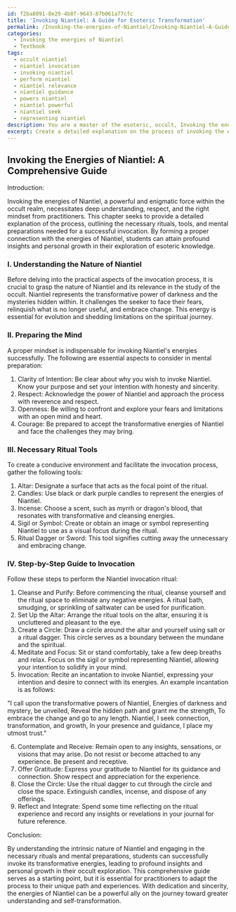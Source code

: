 ```yaml
---
id: f2ba8091-8e29-4b8f-9643-87b061a77cfc
title: 'Invoking Niantiel: A Guide for Esoteric Transformation'
permalink: /Invoking-the-energies-of-Niantiel/Invoking-Niantiel-A-Guide-for-Esoteric-Transformation/
categories:
  - Invoking the energies of Niantiel
  - Textbook
tags:
  - occult niantiel
  - niantiel invocation
  - invoking niantiel
  - perform niantiel
  - niantiel relevance
  - niantiel guidance
  - powers niantiel
  - niantiel powerful
  - niantiel seek
  - representing niantiel
description: You are a master of the esoteric, occult, Invoking the energies of Niantiel and education, you have written many textbooks on the subject in ways that provide students with rich and deep understanding of the subject. You are being asked to write textbook-like sections on a topic and you do it with full context, explainability, and reliability in accuracy to the true facts of the topic at hand, in a textbook style that a student would easily be able to learn from, in a rich, engaging, and contextual way. Always include relevant context (such as formulas and history), related concepts, and in a way that someone can gain deep insights from.
excerpt: Create a detailed explanation on the process of invoking the energies of Niantiel, including the necessary rituals, tools, and mindset required for a student to perform a successful invocation. Emphasize the importance of understanding the nature of Niantiel and how a proper connection with this energy can lead to profound insights and personal growth within the occult realm. Include a step-by-step guide to carrying out the invocation, ensuring that the information is easy to comprehend and follow for initiates.
---
```


## Invoking the Energies of Niantiel: A Comprehensive Guide

Introduction:

Invoking the energies of Niantiel, a powerful and enigmatic force within the occult realm, necessitates deep understanding, respect, and the right mindset from practitioners. This chapter seeks to provide a detailed explanation of the process, outlining the necessary rituals, tools, and mental preparations needed for a successful invocation. By forming a proper connection with the energies of Niantiel, students can attain profound insights and personal growth in their exploration of esoteric knowledge.

### I. Understanding the Nature of Niantiel

Before delving into the practical aspects of the invocation process, it is crucial to grasp the nature of Niantiel and its relevance in the study of the occult. Niantiel represents the transformative power of darkness and the mysteries hidden within. It challenges the seeker to face their fears, relinquish what is no longer useful, and embrace change. This energy is essential for evolution and shedding limitations on the spiritual journey. 

### II. Preparing the Mind

A proper mindset is indispensable for invoking Niantiel's energies successfully. The following are essential aspects to consider in mental preparation:

1. Clarity of Intention: Be clear about why you wish to invoke Niantiel. Know your purpose and set your intention with honesty and sincerity.
2. Respect: Acknowledge the power of Niantiel and approach the process with reverence and respect.
3. Openness: Be willing to confront and explore your fears and limitations with an open mind and heart.
4. Courage: Be prepared to accept the transformative energies of Niantiel and face the challenges they may bring.

### III. Necessary Ritual Tools

To create a conducive environment and facilitate the invocation process, gather the following tools:

1. Altar: Designate a surface that acts as the focal point of the ritual.
2. Candles: Use black or dark purple candles to represent the energies of Niantiel.
3. Incense: Choose a scent, such as myrrh or dragon's blood, that resonates with transformative and cleansing energies.
4. Sigil or Symbol: Create or obtain an image or symbol representing Niantiel to use as a visual focus during the ritual.
5. Ritual Dagger or Sword: This tool signifies cutting away the unnecessary and embracing change.

### IV. Step-by-Step Guide to Invocation

Follow these steps to perform the Niantiel invocation ritual:

1. Cleanse and Purify: Before commencing the ritual, cleanse yourself and the ritual space to eliminate any negative energies. A ritual bath, smudging, or sprinkling of saltwater can be used for purification.
2. Set Up the Altar: Arrange the ritual tools on the altar, ensuring it is uncluttered and pleasant to the eye.
3. Create a Circle: Draw a circle around the altar and yourself using salt or a ritual dagger. This circle serves as a boundary between the mundane and the spiritual.
4. Meditate and Focus: Sit or stand comfortably, take a few deep breaths and relax. Focus on the sigil or symbol representing Niantiel, allowing your intention to solidify in your mind.
5. Invocation: Recite an incantation to invoke Niantiel, expressing your intention and desire to connect with its energies. An example incantation is as follows:

"I call upon the transformative powers of Niantiel,
Energies of darkness and mystery, be unveiled,
Reveal the hidden path and grant me the strength,
To embrace the change and go to any length.
Niantiel, I seek connection, transformation, and growth,
In your presence and guidance, I place my utmost trust."

6. Contemplate and Receive: Remain open to any insights, sensations, or visions that may arise. Do not resist or become attached to any experience. Be present and receptive.
7. Offer Gratitude: Express your gratitude to Niantiel for its guidance and connection. Show respect and appreciation for the experience.
8. Close the Circle: Use the ritual dagger to cut through the circle and close the space. Extinguish candles, incense, and dispose of any offerings.
9. Reflect and Integrate: Spend some time reflecting on the ritual experience and record any insights or revelations in your journal for future reference.

Conclusion:

By understanding the intrinsic nature of Niantiel and engaging in the necessary rituals and mental preparations, students can successfully invoke its transformative energies, leading to profound insights and personal growth in their occult exploration. This comprehensive guide serves as a starting point, but it is essential for practitioners to adapt the process to their unique path and experiences. With dedication and sincerity, the energies of Niantiel can be a powerful ally on the journey toward greater understanding and self-transformation.
